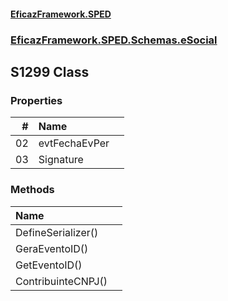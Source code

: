 #### [EficazFramework.SPED](EficazFrameworkSPED.md 'EficazFramework SPED')
### [EficazFramework.SPED.Schemas.eSocial](EficazFramework.SPED.Schemas.eSocial.md 'EficazFramework.SPED.Schemas.eSocial')

## S1299 Class
### Properties

| # | Name | |
| ---: | :--- | :--- |
| 02 | evtFechaEvPer |  |
| 03 | Signature |  |
### Methods

| Name | |
| :--- | :--- |
| DefineSerializer() |  |
| GeraEventoID() |  |
| GetEventoID() |  |
| ContribuinteCNPJ() |  |
